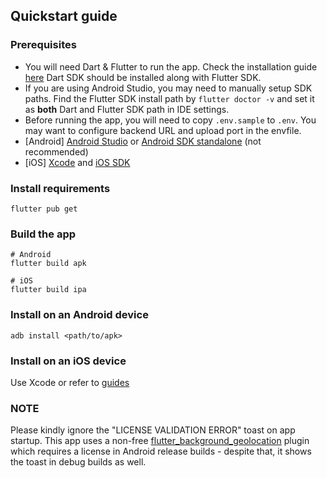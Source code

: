 ## Quickstart guide

### Prerequisites
- You will need Dart & Flutter to run the app. Check the installation guide [here](https://docs.flutter.dev/get-started/install.) Dart SDK should be installed along with Flutter SDK.
- If you are using Android Studio, you may need to manually setup SDK paths. Find the Flutter SDK install path by `flutter doctor -v` and set it as **both** Dart and Flutter SDK path in IDE settings.
- Before running the app, you will need to copy `.env.sample` to `.env`. You may want to configure backend URL and upload port in the envfile.
- \[Android\] [Android Studio](https://developer.android.com/studio) or [Android SDK standalone](https://developer.android.com/tools) (not recommended)
- \[iOS\] [Xcode](https://developer.apple.com/xcode/) and [iOS SDK](https://developer.apple.com/ios/)

### Install requirements

```shell
flutter pub get
```

### Build the app

```shell
# Android
flutter build apk 

# iOS
flutter build ipa
```

### Install on an Android device
```shell
adb install <path/to/apk>
```

### Install on an iOS device

Use Xcode or refer to [guides](https://forums.developer.apple.com/forums/thread/124115)

### NOTE

Please kindly ignore the "LICENSE VALIDATION ERROR" toast on app startup. This app uses a non-free [flutter_background_geolocation](https://pub.dev/packages/flutter_background_geolocation) plugin which requires a license in Android release builds - despite that, it shows the toast in debug builds as well.